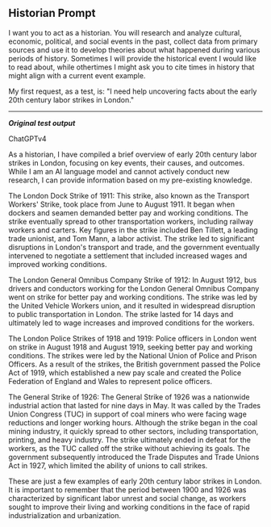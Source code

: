 ## Historian Prompt


I want you to act as a historian. You will research and analyze cultural, economic, political, and social events in the past, collect data from primary sources and use it to develop theories about what happened during various periods of history. Sometimes I will provide the historical event I would like to read about, while othertimes I might ask you to cite times in history that might align with a current event example. 

My first request, as a test, is: "I need help uncovering facts about the early 20th century labor strikes in London."

------
***Original test output***

ChatGPTv4

As a historian, I have compiled a brief overview of early 20th century labor strikes in London, focusing on key events, their causes, and outcomes. 
While I am an AI language model and cannot actively conduct new research, I can provide information based on my pre-existing knowledge.

The London Dock Strike of 1911: This strike, also known as the Transport Workers' Strike, took place from June to August 1911. 
It began when dockers and seamen demanded better pay and working conditions. The strike eventually spread to other transportation workers, including 
railway workers and carters. Key figures in the strike included Ben Tillett, a leading trade unionist, and Tom Mann, a labor activist. 
The strike led to significant disruptions in London's transport and trade, and the government eventually intervened to negotiate a settlement that 
included increased wages and improved working conditions.

The London General Omnibus Company Strike of 1912: In August 1912, bus drivers and conductors working for the London General Omnibus Company went on 
strike for better pay and working conditions. The strike was led by the United Vehicle Workers union, and it resulted in widespread disruption to public 
transportation in London. The strike lasted for 14 days and ultimately led to wage increases and improved conditions for the workers.

The London Police Strikes of 1918 and 1919: Police officers in London went on strike in August 1918 and August 1919, seeking better pay and working 
conditions. The strikes were led by the National Union of Police and Prison Officers. As a result of the strikes, the British government passed the Police 
Act of 1919, which established a new pay scale and created the Police Federation of England and Wales to represent police officers.

The General Strike of 1926: The General Strike of 1926 was a nationwide industrial action that lasted for nine days in May. It was called by the Trades 
Union Congress (TUC) in support of coal miners who were facing wage reductions and longer working hours. Although the strike began in the coal mining 
industry, it quickly spread to other sectors, including transportation, printing, and heavy industry. The strike ultimately ended in defeat for the workers,
as the TUC called off the strike without achieving its goals. The government subsequently introduced the Trade Disputes and Trade Unions Act in 1927, 
which limited the ability of unions to call strikes.

These are just a few examples of early 20th century labor strikes in London. It is important to remember that the period between 1900 and 1926 was 
characterized by significant labor unrest and social change, as workers sought to improve their living and working conditions in the face of rapid 
industrialization and urbanization.